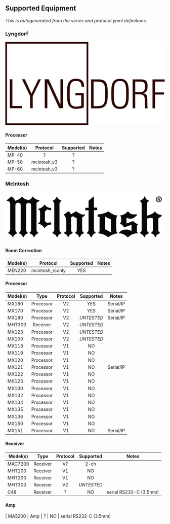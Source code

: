 ## Supported Equipment

*This is autogenerated from the series and protocol yaml definitions.*

### Lyngdorf

![Lyngdorf](https://raw.githubusercontent.com/rsnodgrass/pymcintosh/main/img/lyngdorf-logo.png)

#### Processor

| Model(s) |    Protocol | Supported | Notes |
|----------| :---------:|:-----:|----|
| MP-40    | ? | ?       |       |
| MP-50    | mcintosh_v3 | ?     |       |
| MP-60    | mcintosh_v3 | ?      |       |

### McIntosh

![McIntosh](https://raw.githubusercontent.com/rsnodgrass/pymcintosh/main/img/mcintosh-logo.png)

#### Room Correction

| Model(s) | Protocol        | Supported | Notes |
|----------|:---------------:|:---------:|-------|
| MEN220   | mcintosh_rconly | YES       |       |

#### Processor

| Model(s) |   Type    | Protocol | Supported | Notes |
|----------|:---------:| :---------:|:-----:|----|
| MX160    | Processor | V2 | YES       |  Serial/IP     |
| MX170    | Processor  | V2 | YES | Serial/IP
| MX180    | Processor  | V2 | *UNTESTED*  | Serial/IP
| MHT300   | Receiver   | V2 | *UNTESTED* |
| MX123    | Processor  | V2 | *UNTESTED* |
| MX100    | Processor  | V2 |*UNTESTED* |
| MX118  | Processor | V1 | NO |
| MX119 | Processor | V1 | NO |
| MX120 | Processor | V1 | NO |
| MX121 | Processor | V1 | NO | Serial/IP
| MX122 | Processor | V1 | NO |
| MX123 | Processor | V1 | NO |
| MX130 | Processor | V1 | NO |
| MX132 | Processor | V1 | NO |
| MX134 | Processor | V1 | NO |
| MX135 | Processor | V1 | NO |
| MX136 | Processor | V1 | NO |
| MX150 | Processor | V1 | NO |
| MX151  | Processor | V1 | NO | Serial/IP

#### Receiver

| Model(s) |   Type    | Protocol | Supported | Notes |
|----------|:---------:| :---------:|:-----:|----|
| MAC7200  | Receiver | V? | 2-ch |
| MHT100 | Receiver | V1 | NO |
| MHT200 | Receiver | V1 | NO |
| MHT300   | Receiver   | V2 | *UNTESTED* |
| C48 | Receiver | ? | NO | serial RS232-C (3.5mm)

#### Amp

| MA5200 | Amp | ? | NO | serial RS232-C (3.5mm)
